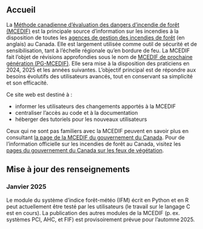 ## Accueil

La [Méthode canadienne d’évaluation des dangers d’incendie de forêt (MCEDIF)](https://ressources-naturelles.canada.ca/forets-foresterie/feux-vegetation/methode-canadienne-evaluation-dangers-incendie-foret) est la principale source d’information sur les incendies à la disposition de toutes les [agences de gestion des incendies de forêt](https://ciffc.ca/mobilization-stats/member-agencies) (en anglais) au Canada. Elle est largement utilisée comme outil de sécurité et de sensibilisation, tant à l’échelle régionale qu’en bordure de feu. La MCEDIF fait l’objet de révisions approfondies sous le nom de [MCEDIF de prochaine génération (PG-MCEDIF)](https://publications.gc.ca/collections/collection_2021/rncan-nrcan/Fo123-2-26-2021-fra.pdf). Elle sera mise à la disposition des praticiens en 2024, 2025 et les années suivantes. L’objectif principal est de répondre aux besoins évolutifs des utilisateurs avancés, tout en conservant sa simplicité et son efficacité.

Ce site web est destiné à :

- informer les utilisateurs des changements apportés à la MCEDIF 
- centraliser l’accès au code et à la documentation
- héberger des tutoriels pour les nouveaux utilisateurs

Ceux qui ne sont pas familiers avec la MCEDIF peuvent en savoir plus en consultant [la page de la MCEDIF du gouvernement du Canada](https://ressources-naturelles.canada.ca/forets-foresterie/feux-vegetation/methode-canadienne-evaluation-dangers-incendie-foret). Pour de l’information officielle sur les incendies de forêt au Canada, visitez les [pages du gouvernement du Canada sur les feux de végétation](https://ressources-naturelles.canada.ca/forets-foresterie/feux-vegetation).


## Mise à jour des renseignements 

### Janvier 2025
Le module du système d’indice forêt-météo (IFM) écrit en Python et en R peut actuellement être testé par les utilisateurs (le travail sur le langage C est en cours). La publication des autres modules de la MCEDIF (p. ex. systèmes PCI, AHC, et FIF) est provisoirement prévue pour l’automne 2025. 